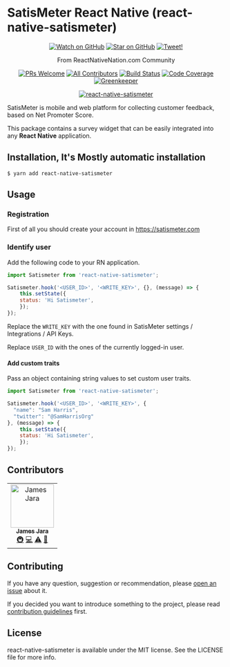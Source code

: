# SatisMeter React Native (react-native-satismeter)


<p align="center">
<!-- START social-badges -->
<a href="https://github.com/React-Native-Nation/react-native-satismeter/watchers"><img src="https://img.shields.io/github/watchers/React-Native-Nation/react-native-satismeter.svg?style=social" alt="Watch on GitHub" /></a>
<a href="https://github.com/React-Native-Nation/react-native-satismeter/stargazers"><img src="https://img.shields.io/github/stars/React-Native-Nation/react-native-satismeter.svg?style=social" alt="Star on GitHub" /></a>
<a href="https://twitter.com/intent/tweet?text=Satismeter React Native Support! https://github.com/React-Native-Nation/react-native-satismeter"><img src="https://img.shields.io/twitter/url/https/github.com/React-Native-Nation/react-native-satismeter.svg?style=social" alt="Tweet!" /></a>
<!-- END social-badges -->
</p>

<p align="center">
<!-- START description -->
From ReactNativeNation.com Community
<!-- END description -->
</p>

<p align="center">
<!-- START status-badges -->
<a href="http://makeapullrequest.com"><img src="https://img.shields.io/badge/PRs-welcome-brightgreen.svg?style=flat-square" alt="PRs Welcome" /></a>
<a href="#contributors"><img src="https://img.shields.io/badge/all_contributors-7-blue.svg?style=flat-square" alt="All Contributors" /></a>
<a href="https://travis-ci.org/React-Native-Nation/react-native-satismeter"><img src="https://img.shields.io/travis/React-Native-Nation/react-native-satismeter.svg?style=flat-square" alt="Build Status" /></a>
<a href="https://codecov.io/github/React-Native-Nation/react-native-satismeter"><img src="https://img.shields.io/codecov/c/github/React-Native-Nation/react-native-satismeter.svg?style=flat-square" alt="Code Coverage" /></a>
<a href="https://greenkeeper.io"><img src="https://badges.greenkeeper.io/React-Native-Nation/react-native-satismeter.svg?style=flat-square" alt="Greenkeeper" /></a>
<!-- END status-badges -->
</p>

<p align="center">
<!-- START npm-badges -->
<a href="https://npmjs.com/package/react-native-satismeter"><img src="https://img.shields.io/npm/v/react-native-satismeter.svg?label=react-native-satismeter&style=flat-square" alt="react-native-satismeter"></a>
<!-- END npm-badges -->
</p>


SatisMeter is mobile and web platform for collecting customer feedback, based on Net Promoter Score. 

This package contains a survey widget that can be easily integrated into any **React Native** application.

## Installation,  It's Mostly automatic installation

`$ yarn add react-native-satismeter`

## Usage

### Registration

First of all you should create your account in https://satismeter.com

### Identify user

Add the following code to your RN application.


```javascript
import Satismeter from 'react-native-satismeter';

Satismeter.hook('<USER_ID>', '<WRITE_KEY>', {}, (message) => {
    this.setState({
    status: 'Hi Satismeter',
    });
});
```

Replace the `WRITE_KEY` with the one found in SatisMeter settings / Integrations / API Keys.

Replace `USER_ID` with the ones of the currently logged-in user.

#### Add custom traits

Pass an object containing string values to set custom user traits.

```javascript
import Satismeter from 'react-native-satismeter';

Satismeter.hook('<USER_ID>', '<WRITE_KEY>', {
  "name": "Sam Harris",
  "twitter": "@SamHarrisOrg"
}, (message) => {
    this.setState({
    status: 'Hi Satismeter',
    });
});
```


## Contributors

<!-- ALL-CONTRIBUTORS-LIST:START - Do not remove or modify this section -->
<!-- prettier-ignore -->
<table>
  <tr>
    <td align="center"><a href="https://jamesjara.me"><img src="https://avatars2.githubusercontent.com/u/780219?v=4" width="100px;" alt="James Jara"/><br /><sub><b>James Jara</b></sub></a><br /><a href="#infra-jamesjara" title="Infrastructure (Hosting, Build-Tools, etc)">🚇</a> <a href="https://github.com/React-Native-Nation/react-native-satismeter/commits?author=jamesjara" title="Code">💻</a> <a href="https://github.com/React-Native-Nation/react-native-satismeter/commits?author=jamesjara" title="Tests">⚠️</a> <a href="https://github.com/React-Native-Nation/react-native-satismeter/commits?author=jamesjara" title="Documentation">📖</a></td>
  </tr>
</table>

## Contributing

<!-- START contributing -->

If you have any question, suggestion or recommendation, please [open an issue](issues/new) about it.

If you decided you want to introduce something to the project, please read [contribution guidelines](./docs/contributing.md) first.


## License

react-native-satismeter is available under the MIT license. See the LICENSE file for more info.
